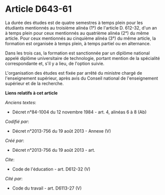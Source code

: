 # Article D643-61

La durée des études est de quatre semestres à temps plein pour les étudiants mentionnés au troisième alinéa (1°) de l'article
D. 612-32, d'un an à temps plein pour ceux mentionnés au quatrième alinéa (2°) du même article. Pour ceux mentionnés au
cinquième alinéa (3°) du même article, la formation est organisée à temps plein, à temps partiel ou en alternance. 

Dans les trois cas, la formation est sanctionnée par un diplôme national appelé diplôme universitaire de technologie, portant
mention de la spécialité correspondante et, s'il y a lieu, de l'option suivie. 

L'organisation des études est fixée par arrêté du ministre chargé de l'enseignement supérieur, après avis du Conseil national
de l'enseignement supérieur et de la recherche.

**Liens relatifs à cet article**

_Anciens textes_:

  - Décret n°84-1004 du 12 novembre 1984 - art. 4, alinéas 6 à 8 (Ab)

_Codifié par_:

  - Décret n°2013-756 du 19 août 2013 -  Annexe (V)

_Créé par_:

  - Décret n°2013-756 du 19 août 2013 - art.

_Cite_:

  - Code de l'éducation - art. D612-32 (V)

_Cité par_:

  - Code du travail - art. D6113-27 (V)
